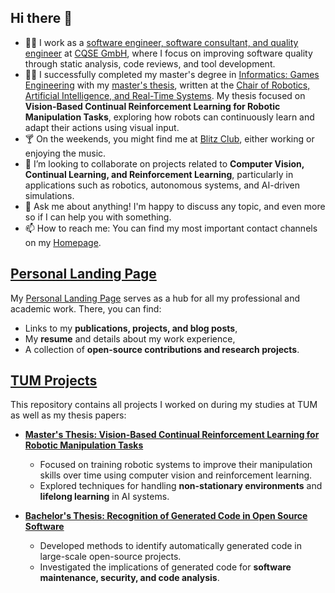 ## Hi there 👋

- 👨‍💻 I work as a [software engineer, software consultant, and quality engineer](https://teamscale.com/publication-author/marcel-bruckner) at [CQSE GmbH](https://cqse.eu), where I focus on improving software quality through static analysis, code reviews, and tool development.
- 👨‍🎓 I successfully completed my master's degree in [Informatics: Games Engineering](https://www.tum.de/en/studies/degree-programs/detail/informatics-games-engineering-master-of-science-msc) with my [master's thesis](https://github.com/MarcelBruckner/Master-Thesis), written at the [Chair of Robotics, Artificial Intelligence, and Real-Time Systems](https://www.in.tum.de/en/i06/home/). My thesis focused on **Vision-Based Continual Reinforcement Learning for Robotic Manipulation Tasks**, exploring how robots can continuously learn and adapt their actions using visual input.
- 🍸 On the weekends, you might find me at [Blitz Club](https://www.blitz.club/), either working or enjoying the music.
- 👯 I’m looking to collaborate on projects related to **Computer Vision, Continual Learning, and Reinforcement Learning**, particularly in applications such as robotics, autonomous systems, and AI-driven simulations.
- 💬 Ask me about anything! I'm happy to discuss any topic, and even more so if I can help you with something.
- 📫 How to reach me: You can find my most important contact channels on my [Homepage](https://marcelbruckner.info).

## [Personal Landing Page](https://marcelbruckner.info)
My [Personal Landing Page](https://marcelbruckner.info) serves as a hub for all my professional and academic work. There, you can find:
- Links to my **publications, projects, and blog posts**,
- My **resume** and details about my work experience,
- A collection of **open-source contributions and research projects**.

## [TUM Projects](https://github.com/MarcelBruckner-TUMProjects)
This repository contains all projects I worked on during my studies at TUM as well as my thesis papers:

- **[Master's Thesis: Vision-Based Continual Reinforcement Learning for Robotic Manipulation Tasks](https://marcelbruckner.info/going/4?https://github.com/MarcelBruckner/Master-Thesis)**  
  - Focused on training robotic systems to improve their manipulation skills over time using computer vision and reinforcement learning.
  - Explored techniques for handling **non-stationary environments** and **lifelong learning** in AI systems.

- **[Bachelor's Thesis: Recognition of Generated Code in Open Source Software](https://marcelbruckner.info/going/21?https://github.com/MarcelBruckner/Bachelor-Thesis)**  
  - Developed methods to identify automatically generated code in large-scale open-source projects.
  - Investigated the implications of generated code for **software maintenance, security, and code analysis**.